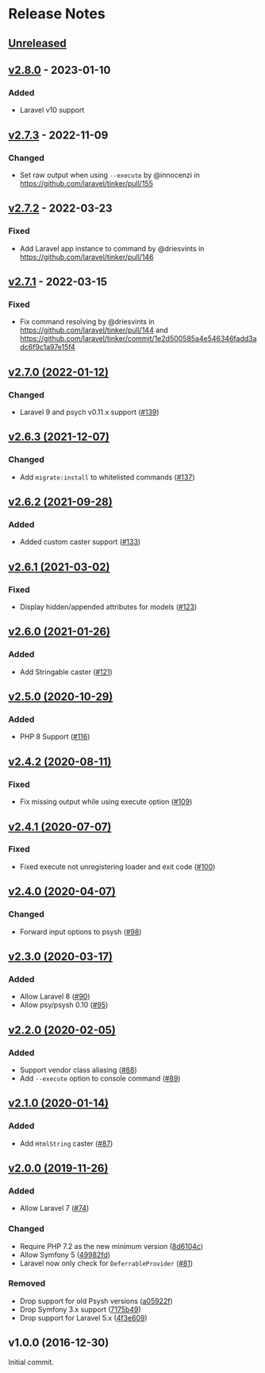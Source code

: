 # Release Notes

## [Unreleased](https://github.com/laravel/tinker/compare/v2.8.0...2.x)

## [v2.8.0](https://github.com/laravel/tinker/compare/v2.7.3...v2.8.0) - 2023-01-10

### Added

- Laravel v10 support

## [v2.7.3](https://github.com/laravel/tinker/compare/v2.7.2...v2.7.3) - 2022-11-09

### Changed

- Set raw output when using `--execute` by @innocenzi in https://github.com/laravel/tinker/pull/155

## [v2.7.2](https://github.com/laravel/tinker/compare/v2.7.1...v2.7.2) - 2022-03-23

### Fixed

- Add Laravel app instance to command by @driesvints in https://github.com/laravel/tinker/pull/146

## [v2.7.1](https://github.com/laravel/tinker/compare/v2.7.0...v2.7.1) - 2022-03-15

### Fixed

- Fix command resolving by @driesvints in https://github.com/laravel/tinker/pull/144 and https://github.com/laravel/tinker/commit/1e2d500585a4e546346fadd3adc6f9c1a97e15f4

## [v2.7.0 (2022-01-12)](https://github.com/laravel/tinker/compare/v2.6.3...v2.7.0)

### Changed

- Laravel 9 and psych v0.11.x support ([#139](https://github.com/laravel/tinker/pull/139))

## [v2.6.3 (2021-12-07)](https://github.com/laravel/tinker/compare/v2.6.2...v2.6.3)

### Changed

- Add `migrate:install` to whitelisted commands ([#137](https://github.com/laravel/tinker/pull/137))

## [v2.6.2 (2021-09-28)](https://github.com/laravel/tinker/compare/v2.6.1...v2.6.2)

### Added

- Added custom caster support ([#133](https://github.com/laravel/tinker/pull/133))

## [v2.6.1 (2021-03-02)](https://github.com/laravel/tinker/compare/v2.6.0...v2.6.1)

### Fixed

- Display hidden/appended attributes for models ([#123](https://github.com/laravel/tinker/pull/123))

## [v2.6.0 (2021-01-26)](https://github.com/laravel/tinker/compare/v2.5.0...v2.6.0)

### Added

- Add Stringable caster ([#121](https://github.com/laravel/tinker/pull/121))

## [v2.5.0 (2020-10-29)](https://github.com/laravel/tinker/compare/v2.4.2...v2.5.0)

### Added

- PHP 8 Support ([#116](https://github.com/laravel/tinker/pull/116))

## [v2.4.2 (2020-08-11)](https://github.com/laravel/tinker/compare/v2.4.1...v2.4.2)

### Fixed

- Fix missing output while using execute option ([#109](https://github.com/laravel/tinker/pull/109))

## [v2.4.1 (2020-07-07)](https://github.com/laravel/tinker/compare/v2.4.0...v2.4.1)

### Fixed

- Fixed execute not unregistering loader and exit code ([#100](https://github.com/laravel/tinker/pull/100))

## [v2.4.0 (2020-04-07)](https://github.com/laravel/tinker/compare/v2.3.0...v2.4.0)

### Changed

- Forward input options to psysh ([#98](https://github.com/laravel/tinker/pull/98))

## [v2.3.0 (2020-03-17)](https://github.com/laravel/tinker/compare/v2.2.0...v2.3.0)

### Added

- Allow Laravel 8 ([#90](https://github.com/laravel/tinker/pull/90))
- Allow psy/psysh 0.10 ([#95](https://github.com/laravel/tinker/pull/95))

## [v2.2.0 (2020-02-05)](https://github.com/laravel/tinker/compare/v2.1.0...v2.2.0)

### Added

- Support vendor class aliasing ([#88](https://github.com/laravel/tinker/pull/88))
- Add `--execute` option to console command ([#89](https://github.com/laravel/tinker/pull/89))

## [v2.1.0 (2020-01-14)](https://github.com/laravel/tinker/compare/v2.0.0...v2.1.0)

### Added

- Add `HtmlString` caster ([#87](https://github.com/laravel/tinker/pull/87))

## [v2.0.0 (2019-11-26)](https://github.com/laravel/tinker/compare/v1.0.10...v2.0.0)

### Added

- Allow Laravel 7 ([#74](https://github.com/laravel/tinker/pull/74))

### Changed

- Require PHP 7.2 as the new minimum version ([8d6104c](https://github.com/laravel/tinker/commit/8d6104cf50695e3f256d0389626c692e144d946b))
- Allow Symfony 5 ([49982fd](https://github.com/laravel/tinker/commit/49982fd563035025998efe7f32d005bc6da2ce0a))
- Laravel now only check for `DeferrableProvider` ([#81](https://github.com/laravel/tinker/pull/81))

### Removed

- Drop support for old Psysh versions ([a05922f](https://github.com/laravel/tinker/commit/a05922fa3b959d92efd16defe8e30a9895a69727))
- Drop Symfony 3.x support ([7175b49](https://github.com/laravel/tinker/commit/7175b4931917d507989cda2c753113f71aa18816))
- Drop support for Laravel 5.x ([4f3e609](https://github.com/laravel/tinker/commit/4f3e6098dff7ec4c0eedc5348184838598bc30c8))

## v1.0.0 (2016-12-30)

Initial commit.
